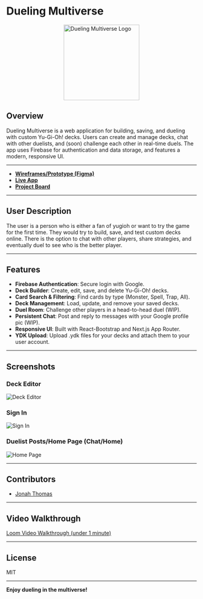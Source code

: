 # Dueling Multiverse

<img src="https://i.imgur.com/9MteXcC.png" alt="Dueling Multiverse Logo" width="200" style="display:block;margin:0 auto 24px;" />

## Overview

Dueling Multiverse is a web application for building, saving, and dueling with custom Yu-Gi-Oh! decks. Users can create and manage decks, chat with other duelists, and (soon) challenge each other in real-time duels. The app uses Firebase for authentication and data storage, and features a modern, responsive UI.

---

- **[Wireframes/Prototype (Figma)](https://www.figma.com/design/LO9hJKWMAKUbptV6bHfm7w/Dueling-Multiverse?node-id=0-1&t=5gki2wJeYWK5CiYT-0)**
- **[Live App](duelingmultiverse.netlify.app)**
- **[Project Board](https://github.com/users/Jonah-Thomas/projects/1)**

---

## User Description

The  user is a person who is either a fan of yugioh or want to try the game for the first time. They would try to build, save, and test custom decks online. There is the option to chat with other players, share strategies, and eventually duel to see who is the better player.

---

## Features

- **Firebase Authentication**: Secure login with Google.
- **Deck Builder**: Create, edit, save, and delete Yu-Gi-Oh! decks.
- **Card Search & Filtering**: Find cards by type (Monster, Spell, Trap, All).
- **Deck Management**: Load, update, and remove your saved decks.
- **Duel Room**: Challenge other players in a head-to-head duel (WIP).
- **Persistent Chat**: Post and reply to messages with your Google profile pic (WIP).
- **Responsive UI**: Built with React-Bootstrap and Next.js App Router.
- **YDK Upload**: Upload .ydk files for your decks and attach them to your user account.

---

## Screenshots

### Deck Editor
![Deck Editor](https://imgur.com/RhPd20e.jpg)

### Sign In
![Sign In](https://imgur.com/i2KbWky.jpg)

### Duelist Posts/Home Page (Chat/Home)
![Home Page](https://imgur.com/Pl6LSd1.jpg)

---

## Contributors

- [Jonah Thomas](https://github.com/Jonah-Thomas)

---

## Video Walkthrough

[Loom Video Walkthrough (under 1 minute)](https://www.loom.com/) <!-- Replace with your actual Loom link -->

---

## License

MIT

---

**Enjoy dueling in the multiverse!**